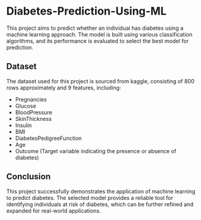 # Diabetes-Prediction-Using-ML
This project aims to predict whether an individual has diabetes using a machine learning approach. The model is built using various classification algorithms, and its performance is evaluated to select the best model for prediction.

## Dataset
The dataset used for this project is sourced from kaggle, consisting of 800 rows approximately and 9 features, including:
- Pregnancies
- Glucose
- BloodPressure
- SkinThickness
- Insulin
- BMI
- DiabetesPedigreeFunction
- Age
- Outcome (Target variable indicating the presence or absence of diabetes)

##  Conclusion
This project successfully demonstrates the application of machine learning to predict diabetes. The selected model provides a reliable tool for identifying individuals at risk of diabetes, which can be further refined and expanded for real-world applications.
